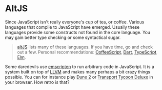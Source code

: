 # AltJS

Since JavaScript isn't really everyone's cup of tea, or coffee. Various languages that compile to JavaScript have emerged. Usually these languages provide some constructs not found in the core language. You may gain better type checking or some syntactical sugar.

> [altJS](http://smurfpandey.github.io/altjs/) lists many of these languages. If you have time, go and check out a few. Personal recommendations: [CoffeeScript](http://coffeescript.org/), [Dart](https://www.dartlang.org/), [TypeScript](http://www.typescriptlang.org/), [Elm](http://elm-lang.org/).

Some daredevils use [emscripten](https://github.com/kripken/emscripten) to run arbitrary code in JavaScript. It is a system built on top of [LLVM](http://llvm.org/) and makes many perhaps a bit crazy things possible. You can for instance play [Dune 2](http://play-dune.com/) or [Transport Tycoon Deluxe](http://play-ttd.com/) in your browser. How retro is that?
